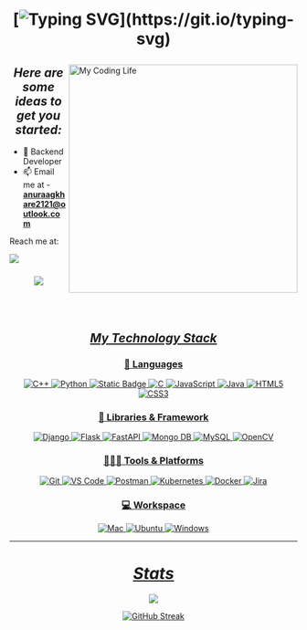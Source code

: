 <h1 align="center">

 
[![Typing SVG](https://readme-typing-svg.demolab.com?color=%2336BCF7&size=30&vCenter=true&width=500&lines=Hello%2C+I'm+Anuraag.+welcome!)](https://git.io/typing-svg)
 
</h1>

<img align="right" alt="My Coding Life" src="https://media.giphy.com/media/Ah3zHH7hvsSB2/giphy.gif" width="400" >
 
<h2 align = "center" ><i>Here are some ideas to get you started:</i></h2>
 
- 🌱 Backend Developer
- 📫 Email me at -  **anuraagkhare2121@outlook.com**
 
Reach me at: 

<a href="https://www.linkedin.com/in/anuraagkhare/">
		<img align="center alt="AnuraagKhare" src="https://img.shields.io/badge/LinkedIn-0077B5?style=for-the-badge&logo=linkedin&logoColor=white" />

<h3 align="center">
 
![](https://komarev.com/ghpvc/?username=slyFox1999&color=268F77&label=Profile+Views) 

</h3>

<div align = "center">


<!-- ![Top Langs](https://github-readme-stats.vercel.app/api/top-langs/?username=slyFox1999&show_icons=true&theme=tokyonight) -->

<br>

<br>

 
 <h2 align="center"><i>My Technology Stack</i></h2>

### 🚀 Languages

![C++](https://img.shields.io/badge/C%2B%2B-00599C?style=for-the-badge&logo=c%2B%2B&logoColor=white)
![Python](https://img.shields.io/badge/Python-FFD43B?style=for-the-badge&logo=python&logoColor=306998)
![Static Badge](https://img.shields.io/badge/Golang-blue?style=for-the-badge&logo=Go&color=%23000000)
![C](https://img.shields.io/badge/C-00599C?style=for-the-badge&logo=c&logoColor=white)
![JavaScript](https://img.shields.io/badge/JavaScript-323330?style=for-the-badge&logo=javascript&logoColor=F7DF1E)
![Java](https://img.shields.io/badge/Java-ED8B00?style=for-the-badge&logo=java&logoColor=white)
![HTML5](https://img.shields.io/badge/HTML5-E34F26?style=for-the-badge&logo=html5&logoColor=white)
![CSS3](https://img.shields.io/badge/CSS3-1572B6?style=for-the-badge&logo=css3&logoColor=white)

### 🧩 Libraries & Framework

![Django](https://img.shields.io/badge/Django-green?style=for-the-badge&logo=Django&color=%23045036)
![Flask](https://img.shields.io/badge/Flask-000?style=for-the-badge&logo=Flask&logoColor=white)
![FastAPI](https://img.shields.io/badge/FastAPI-blue?style=for-the-badge&logo=FastAPI&color=%23f2ffff)
![Mongo DB](https://img.shields.io/badge/Mongo%20DB-black?style=for-the-badge&logo=mongodb&logoColor=339933)
![MySQL](https://img.shields.io/badge/MySQL-white?style=for-the-badge&logo=mySql&logoColor=ffa500)
![OpenCV](https://img.shields.io/badge/OpenCV-27338e?style=for-the-badge&logo=OpenCV&logoColor=white)

### 🧑🏻‍💻 Tools & Platforms

![Git](https://img.shields.io/badge/Git-F05032?style=for-the-badge&logo=git&logoColor=white)
![VS Code](https://img.shields.io/badge/Visual_Studio_Code-0078D4?style=for-the-badge&logo=visual%20studio%20code&logoColor=white)
![Postman](https://img.shields.io/badge/Postman-FF6C37?style=for-the-badge&logo=Postman&logoColor=white)
![Kubernetes](https://img.shields.io/badge/kubernetes-326ce5.svg?&style=for-the-badge&logo=kubernetes&logoColor=white)
![Docker](https://img.shields.io/badge/Docker-blue?style=for-the-badge&logo=Docker&color=%23ffffff)
![Jira](https://img.shields.io/badge/Jira-blue?style=for-the-badge&logo=Jira)

### 💻 Workspace

![Mac](https://img.shields.io/badge/MacOS-000000?style=for-the-badge&logo=Apple&logoColor=white)
![Ubuntu](https://img.shields.io/badge/Ubuntu-E95420?style=for-the-badge&logo=ubuntu&logoColor=white)
![Windows](https://img.shields.io/badge/Windows-0078D6?style=for-the-badge&logo=windows&logoColor=white)

<hr>
 
 <h1><i>Stats</i></h1>

<img src = "https://github-readme-stats.vercel.app/api?username=slyfox1999&&show_icons=true&title_color=ffffff&icon_color=bb2acf&text_color=daf7dc&bg_color=1A1B29">
 
[![GitHub Streak](https://github-readme-streak-stats.herokuapp.com/?user=slyFox1999&theme=tokyonight)](https://git.io/streak-stats)

 
</div>


